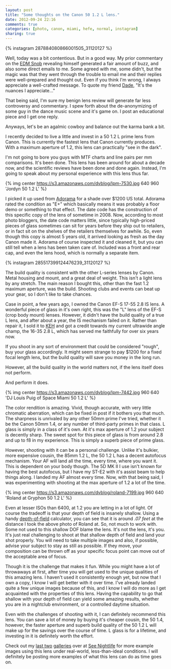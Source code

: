 ```yaml
---
layout: post
title: "Some thoughts on the Canon 50 1.2 L lens."
date: 2012-09-24 22:16
comments: true
categories: [photo, canon, miami, hefe, normal, instagram]
sharing: true
---
```


{% instagram 287884080866001505_31120127 %}

Well, today was a bit contentious. But in a good way. My prior commentary on the <a href="http://edmsnob.com/">EDM Snob</a> revealing himself generated a fair amount of buzz, and also some direct emails to me. Some agreed with me, some didn't, but the magic was that they went through the trouble to email me and their replies were well-prepared and thought out. Even if you think I'm wrong, I always appreciate a well-crafted message. To quote my friend <a href="http://pingup.com/">Dade</a>, "It's the nuances I appreciate..."

That being said, I'm sure my benign lens review will generate far less controversy and commentary. I spew forth about the de-anonymizing of some guy in the dance music scene and it's game on. I post an educational piece and I get one reply. 

Anyways, let's be an agalmic cowboy and balance out the karma bank a bit.

I recently decided to live a little and invest in a 50 1.2 L prime lens from Canon. This is currently the fastest lens that Canon currently produces. With a maximum aperture of 1.2, this lens can practically "see in the dark".

I'm not going to bore you guys with MTF charts and line pairs per mm comparisons. It's been done. This lens has been around for about a decade now, and the scientific reviews have been done and done again. Instead, I'm going to speak about my personal experience with this lens thus far.

{% img center https://s3.amazonaws.com/dvblog/lpm-7530.jpg 640 960 'Jordyn 50 1.2 L' %}

I picked it up used from <a href="http://adorama.com/">Adorama</a> for a shade over $1200 US total. Adorama rated the condition as "E+" which basically means it was probably a floor demo or something to that effect. The date code has the construction of this specific copy of the lens of sometime in 2008. Now, according to most photo bloggers, the date code matters little, since typically high-priced pieces of glass sometimes can sit for years before they ship out to retailers, or in fact sit on the shelves of the retailers themselves for awhile. So, even though this copy is almost 5 years old, it arrived looking as fresh as the day Canon made it. Adorama of course inspected it and cleaned it, but you can still tell when a lens has been taken care of. Included was a front and rear cap, and even the lens hood, which is normally a separate item. 

{% instagram 285517399124476239_31120127 %}

The build quality is consistent with the other L-series lenses by Canon. Metal housing and mount, and a great deal of weight. This isn't a light lens by any stretch. The main reason I bought this, other than the fast 1.2 maximum aperture, was the build. Shooting clubs and events can beat up your gear, so I don't like to take chances.

Case in point, a few years ago, I owned the Canon EF-S 17-55 2.8 IS lens. A wonderful piece of glass in it's own right, this was the "L" lens of the EF-S (crop body mount) lenses. However, it didn't have the build quality of a true L lens, and after about a year, the IS mechanism failed on it. Rather than repair it, I sold it to <a href="http://keh.com">KEH</a> and got a credit towards my current ultrawide angle champ, the 16-35 2.8 L, which has served me faithfully for over six years now. 

If you shoot in any sort of environment that could be considered "rough", buy your glass accordingly. It might seem strange to pay $1200 for a fixed focal length lens, but the build quality will save you money in the long run.

However, all the build quality in the world matters not, if the lens itself does not perform.

And perform it does. 

{% img center https://s3.amazonaws.com/dvblog/lpm-7442.jpg 960 640 'DJ Louis Puig of Space Miami 50 1.2 L' %}

The color rendition is amazing. Vivid, though accurate, with very little chromatic aberration, which can be fixed in post if it bothers you that much. The sharpness is unrivaled by any other 50mm prime I've tried, whether it be the Canon 50mm 1.4, or any number of third-party primes in that class. L glass is simply in a class of it's own. At it's max aperture of 1.2 your subject is decently sharp. The sweet spot for this piece of glass is from around 2.8 and up to f8 in my experience. This is simply a superb piece of prime glass. 

However, shooting with it can be a personal challenge. Unlike it's bulkier, more expensive cousin, the 85mm 1.2 L, the 50 1.2 L has a decent autofocus mechanism. Your AF will land all the time, every time, where you want it. This is dependent on your body though. The 5D MK II I use isn't known for having the best autofocus, but I have my ST-E2 with it's assist beam to help things along. I landed my AF almost every time. Now, with that being said, I was experimenting with shooting at the max aperture of 1.2 a lot of the time.

{% img center https://s3.amazonaws.com/dvblog/roland-7199.jpg 960 640 'Roland at Gryphon 50 1.2 L' %}

Even at lesser ISOs than 6400, at 1.2 you are letting in a lot of light. Of course the tradeoff is that your depth of field is insanely shallow. Using a handy <a href="http://www.dofmaster.com/dofjs.html">depth-of-field</a> calculator, you can see that it is around _.07 feet_ at the distance I took the above photo of Roland at. So, not much to work with. Some not used to this shallow DOF blame the lens. It's not the lens, it's you. It's just real challenging to shoot at that shallow depth of field and land your shot properly. You will need to take multiple images and also, if possible, advise your subject to stay as still as possible. If they move, your composition can be thrown off as your specific focus point can move out of the acceptable area of focus. 

Though it is the challenge that makes it fun. While you might have a lot of throwaways at first, after time you will get used to the unique qualities of this amazing lens. I haven't used it consistently enough yet, but now that I own a copy, I know I will get better with it over time. I've already landed quite a few unique images because of this, and I know I will do more as I get acquainted with the properties of this lens. Having the capability to go that shallow with your depth of field can yield some amazing results, whether you are in a nightclub environment, or a controlled daytime situation. 

Even with the challenges of shooting with it, I can definitely recommend this lens. You can save a lot of money by buying it's cheaper cousin, the 50 1.4, however, the faster aperture and superb build quality of the 50 1.2 L will make up for the savings over the course of time. L glass is for a lifetime, and investing in it is definitely worth the effort. 

Check out my <a href="http://seenightlife.com/users/pod/albums/the-louis-puig-marathon">last two</a> <a href="http://seenightlife.com/users/pod/albums/roland-returns-to-gryphon">galleries</a> over at <a href="http://seenightlife.com/">See Nightlife</a> for more example images using this lens under real-world, less-than-ideal conditions. I will definitely be posting more examples of what this lens can do as time goes on.




